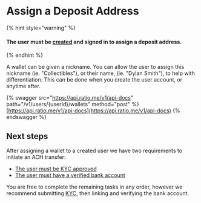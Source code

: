 # Assign a Deposit Address

{% hint style="warning" %}
#### The user must be [created](assign-a-deposit-address.md#create-the-user) and signed in to assign a deposit address.
{% endhint %}

A wallet can be given a nickname. You can allow the user to assign this nickname (ie. "Collectibles"), or their name, (ie. "Dylan Smith"), to help with differentiation. This can be done when you create the user account, or anytime after.

{% swagger src="https://api.ratio.me/v1/api-docs" path="/v1/users/{userId}/wallets" method="post" %}
[https://api.ratio.me/v1/api-docs](https://api.ratio.me/v1/api-docs)
{% endswagger %}

## Next steps

After assigning a wallet to a created user we have two requirements to initiate an ACH transfer:

* [The user must be KYC approved](kyc.md)
* [The user must have a verified bank account](link-and-verify-a-bank-account/)

You are free to complete the remaining tasks in any order, however we recommend submitting [KYC](kyc.md), then linking and verifying the bank account.
